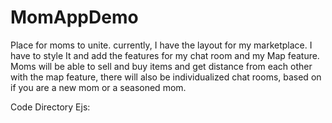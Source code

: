# MomAppDemo
Place for moms to unite. currently, I have the layout for my marketplace. I have to style It and add the features for my chat room and my Map feature. Moms will be able to sell and buy items and get distance from each other with the map feature, there will also be individualized chat rooms, based on if you are a new mom or a seasoned mom. 

Code Directory
Ejs: 